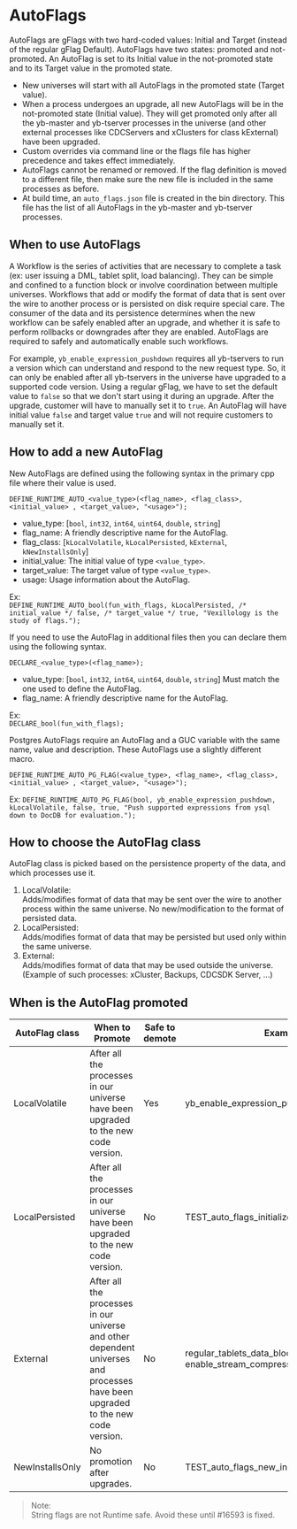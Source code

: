 # AutoFlags

AutoFlags are gFlags with two hard-coded values: Initial and Target (instead of the regular gFlag Default). AutoFlags have two states: promoted and not-promoted. An AutoFlag is set to its Initial value in the not-promoted state and to its Target value in the promoted state.

- New universes will start with all AutoFlags in the promoted state (Target value).
- When a process undergoes an upgrade, all new AutoFlags will be in the not-promoted state (Initial value). They will get promoted only after all the yb-master and yb-tserver processes in the universe (and other external processes like CDCServers and xClusters for class kExternal) have been upgraded.
- Custom overrides via command line or the flags file has higher precedence and takes effect immediately.
- AutoFlags cannot be renamed or removed. If the flag definition is moved to a different file, then make sure the new file is included in the same processes as before.
- At build time, an `auto_flags.json` file is created in the bin directory. This file has the list of all AutoFlags in the yb-master and yb-tserver processes.

## When to use AutoFlags

A Workflow is the series of activities that are necessary to complete a task (ex: user issuing a DML, tablet split, load balancing). They can be simple and confined to a function block or involve coordination between multiple universes. Workflows that add or modify the format of data that is sent over the wire to another process or is persisted on disk require special care. The consumer of the data and its persistence determines when the new workflow can be safely enabled after an upgrade, and whether it is safe to perform rollbacks or downgrades after they are enabled. AutoFlags are required to safely and automatically enable such workflows.

For example, `yb_enable_expression_pushdown` requires all yb-tservers to run a version which can understand and respond to the new request type. So, it can only be enabled after all yb-tservers in the universe have upgraded to a supported code version. Using a regular gFlag, we have to set the default value to `false` so that we don't start using it during an upgrade. After the upgrade, customer will have to manually set it to `true`. An AutoFlag will have initial value `false` and target value `true` and will not require customers to manually set it.

## How to add a new AutoFlag

New AutoFlags are defined using the following syntax in the primary cpp file where their value is used.

`DEFINE_RUNTIME_AUTO_<value_type>(<flag_name>, <flag_class>, <initial_value> , <target_value>, "<usage>");`

- value_type: [`bool`, `int32`, `int64`, `uint64`, `double`, `string`]
- flag_name: A friendly descriptive name for the AutoFlag.
- flag_class: [`kLocalVolatile`, `kLocalPersisted`, `kExternal`, `kNewInstallsOnly`]
- initial_value: The initial value of type `<value_type>`.
- target_value: The target value of type `<value_type>`.
- usage: Usage information about the AutoFlag.

Ex:  
`DEFINE_RUNTIME_AUTO_bool(fun_with_flags, kLocalPersisted, /* initial_value */ false, /* target_value */ true, "Vexillology is the study of flags.");`


If you need to use the AutoFlag in additional files then you can declare them  using the following syntax.

`DECLARE_<value_type>(<flag_name>);`

- value_type: [`bool`, `int32`, `int64`, `uint64`, `double`, `string`] Must match the one used to define the AutoFlag.
- flag_name: A friendly descriptive name for the AutoFlag.

Ex:  
`DECLARE_bool(fun_with_flags);`

Postgres AutoFlags require an AutoFlag and a GUC variable with the same name, value and description. These AutoFlags use a slightly different macro.

`DEFINE_RUNTIME_AUTO_PG_FLAG(<value_type>, <flag_name>, <flag_class>, <initial_value> , <target_value>, "<usage>");`

Ex:
`DEFINE_RUNTIME_AUTO_PG_FLAG(bool, yb_enable_expression_pushdown, kLocalVolatile, false, true, "Push supported expressions from ysql down to DocDB for evaluation.");`

## How to choose the AutoFlag class

AutoFlag class is picked based on the persistence property of the data, and which processes use it.
1. LocalVolatile:  
    Adds/modifies format of data that may be sent over the wire to another process within the same universe. No new/modification to the format of persisted data.
2. LocalPersisted:  
    Adds/modifies format of data that may be persisted but used only within the same universe.
3. External:  
    Adds/modifies format of data that may be used outside the universe. (Example of such processes: xCluster, Backups, CDCSDK Server, ...)

## When is the AutoFlag promoted

| AutoFlag class    | When to Promote     | Safe to demote | Examples  |
| ---               | ---                   | ---               | ---      |
| LocalVolatile     | After all the processes in our universe have been upgraded to the new code version.   | Yes | yb_enable_expression_pushdown |
| LocalPersisted    | After all the processes in our universe have been upgraded to the new code version.   | No | TEST_auto_flags_initialized |
| External          | After all the processes in our universe and other dependent universes and processes have been upgraded to the new code version.   | No | regular_tablets_data_block_key_value_encoding, enable_stream_compression |
| NewInstallsOnly   | No promotion after upgrades.  | No | TEST_auto_flags_new_install |

>Note:  
>String flags are not Runtime safe. Avoid these until #16593 is fixed.
